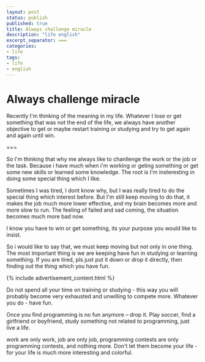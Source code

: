 ```yaml
---
layout: post
status: publish
published: true
title: Always challenge miracle
description: "life english"
excerpt_separator: ===
categories:
- life
tags:
- life
- english
---
```


# Always challenge miracle

Recently I'm thinking of the meaning in my life. Whatever I lose or get something that was not the end of the life, we always have another objective to get or maybe restart training or studying and try to get again and again until win.

===

So I'm thinking that why me always like to chanllenge the work or the job or the task. Because i have much when i'm working or geting something or get some new skills or learned some knowledge. The root is I'm insteresting in doing some special thing which I like.

Sometimes I was tired, I dont know why, but I was really tired to do the special thing which interest before. But I'm still keep moving to do that, it makes the job much more lower effective, and my brain becomes more and more slow to run. The feeling of failed and sad coming, the situation becomes much more bad now.

I know you have to win or get something, its your purpose you would like to insist.

So i would like to say that, we must keep moving but not only in one thing. The most important thing is we are keeping have fun in studying or learning something. If you are tired, pls just put it down or drop it directly, then finding out the thing which you have fun.

{% include advertisement_content.html %}

Do not spend all your time on training or studying - this way you will probably become very exhausted and unwilling to compete more. Whatever you do - have fun.

Once you find programming is no fun anymore – drop it. Play soccer, find a girlfriend or boyfriend, study something not related to programming, just live a life.

work are only work, job are only job, programming contests are only programming contests, and nothing more. Don't let them become your life - for your life is much more interesting and colorful.